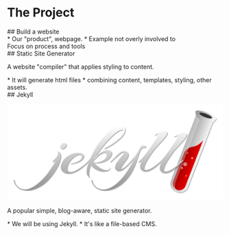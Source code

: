 # The Project

<section >
## Build a website

<aside class="notes">
* Our "product", webpage.
* Example not overly involved to<br/>Focus on process and tools

</aside>
</section>
<!-- -->

<section >
## Static Site Generator

A website "compiler" that applies styling to content.

<aside class="notes">
* It will generate html files
* combining content, templates, styling, other assets.

</aside>
</section>
<!-- -->

<section>
## Jekyll

![Jekyll logo](img/jekyllrb.svg)

A popular simple, blog-aware, static site generator.

<aside class="notes">
* We will be using Jekyll.
* It's like a file-based CMS.

</aside>
</section>
<!-- -->

